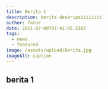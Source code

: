 ```yaml
---
title: Berita 1
description: berita deskripsiiiiiiii
author: fatur
date: 2021-07-09T07:41:45.536Z
tags:
  - news
  - featured
image: /assets/upload/berita.jpg
imageAlt: caption
---
```

## berita 1